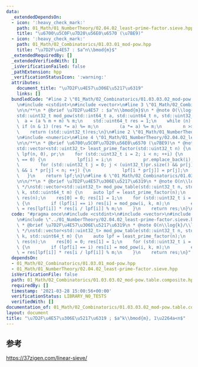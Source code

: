 ```yaml
---
data:
  _extendedDependsOn:
  - icon: ':heavy_check_mark:'
    path: 01_Math/01_NumberTheory/02.04.02_least-prime-factor.sieve.hpp
    title: "\u6700\u5C0F\u7D20\u56E0\u6570 (\u7BE9)"
  - icon: ':heavy_check_mark:'
    path: 01_Math/02_Combinatorics/01.03.01_mod-pow.hpp
    title: "\u7D2F\u4E57 : $a^n\\bmod{m}$"
  _extendedRequiredBy: []
  _extendedVerifiedWith: []
  _isVerificationFailed: false
  _pathExtension: hpp
  _verificationStatusIcon: ':warning:'
  attributes:
    document_title: "\u7D2F\u4E57\u306E\u5217\u6319"
    links: []
  bundledCode: "#line 2 \"01_Math/02_Combinatorics/01.03.03.02_mod-pow.table.composite.hpp\"\
    \n#include <cstdint>\n#include <vector>\n#line 3 \"01_Math/02_Combinatorics/01.03.01_mod-pow.hpp\"\
    \n\n/**\n * @brief \u7D2F\u4E57 : $a^n\\bmod{m}$\n * @note O(\\log{n})\n */\n\
    std::uint32_t mod_pow(std::int64_t a, std::uint64_t n, std::uint32_t m) {\n  \
    \  a = (a % m + m) % m;\n    std::uint64_t res = 1;\n    while (n) {\n       \
    \ if (n & 1) (res *= a) %= m;\n        (a *= a) %= m;\n        n >>= 1;\n    }\n\
    \    return (std::uint32_t)res;\n}\n#line 2 \"01_Math/01_NumberTheory/02.04.02_least-prime-factor.sieve.hpp\"\
    \n#include <numeric>\n#line 4 \"01_Math/01_NumberTheory/02.04.02_least-prime-factor.sieve.hpp\"\
    \n\n/**\n * @brief \u6700\u5C0F\u7D20\u56E0\u6570 (\u7BE9)\n * @note O(n)\n */\n\
    std::vector<std::uint32_t> least_prime_factor(std::uint32_t n) {\n    std::vector<std::uint32_t>\
    \ lpf(n, 0), pr;\n    for (std::uint32_t i = 2; i < n; ++i) {\n        if (lpf[i]\
    \ == 0) {\n            lpf[i] = i;\n            pr.emplace_back(i);\n        }\n\
    \        for (std::uint32_t j = 0; j < (uint32_t)pr.size() && pr[j] <= lpf[i]\
    \ && i * pr[j] < n; ++j) {\n            lpf[i * pr[j]] = pr[j];\n        }\n \
    \   }\n    return lpf;\n}\n#line 6 \"01_Math/02_Combinatorics/01.03.03.02_mod-pow.table.composite.hpp\"\
    \n\n/**\n * @brief \u7D2F\u4E57\u306E\u5217\u6319\n * @note O(n\\log{k}/\\log{n}+n)\n\
    \ */\nstd::vector<std::uint32_t> mod_pow_table(std::uint32_t n, std::uint64_t\
    \ k, std::uint64_t m) {\n    auto lpf = least_prime_factor(n);\n    std::vector<std::uint32_t>\
    \ res(n);\n    res[0] = 0; res[1] = 1;\n    for (std::uint32_t i = 2; i < n; ++i)\
    \ {\n        if (lpf[i] == i) res[i] = mod_pow(i, k, m);\n        else res[i]\
    \ = res[lpf[i]] * res[i / lpf[i]] % m;\n    }\n    return res;\n}\n"
  code: "#pragma once\n#include <cstdint>\n#include <vector>\n#include \"01.03.01_mod-pow.hpp\"\
    \n#include \"../01_NumberTheory/02.04.02_least-prime-factor.sieve.hpp\"\n\n/**\n\
    \ * @brief \u7D2F\u4E57\u306E\u5217\u6319\n * @note O(n\\log{k}/\\log{n}+n)\n\
    \ */\nstd::vector<std::uint32_t> mod_pow_table(std::uint32_t n, std::uint64_t\
    \ k, std::uint64_t m) {\n    auto lpf = least_prime_factor(n);\n    std::vector<std::uint32_t>\
    \ res(n);\n    res[0] = 0; res[1] = 1;\n    for (std::uint32_t i = 2; i < n; ++i)\
    \ {\n        if (lpf[i] == i) res[i] = mod_pow(i, k, m);\n        else res[i]\
    \ = res[lpf[i]] * res[i / lpf[i]] % m;\n    }\n    return res;\n}"
  dependsOn:
  - 01_Math/02_Combinatorics/01.03.01_mod-pow.hpp
  - 01_Math/01_NumberTheory/02.04.02_least-prime-factor.sieve.hpp
  isVerificationFile: false
  path: 01_Math/02_Combinatorics/01.03.03.02_mod-pow.table.composite.hpp
  requiredBy: []
  timestamp: '2021-03-28 15:00:56+00:00'
  verificationStatus: LIBRARY_NO_TESTS
  verifiedWith: []
documentation_of: 01_Math/02_Combinatorics/01.03.03.02_mod-pow.table.composite.hpp
layout: document
title: "\u7D2F\u4E57\u306E\u5217\u6319 ; $a^k\\bmod{m}, 1\u2264a<n$"
---
```


## 参考

https://37zigen.com/linear-sieve/